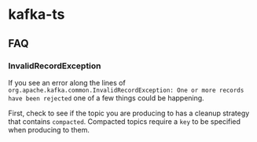 # kafka-ts

## FAQ 

### InvalidRecordException

If you see an error along the lines of `org.apache.kafka.common.InvalidRecordException: One or more records have been rejected` one of a few things could be happening.

First, check to see if the topic you are producing to has a cleanup strategy that contains `compacted`. Compacted topics require a `key` to be specified when producing to them.

